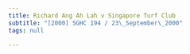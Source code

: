 ```yaml
---
title: Richard Ang Ah Lah v Singapore Turf Club
subtitle: "[2000] SGHC 194 / 23\_September\_2000"
tags: null

---
```



